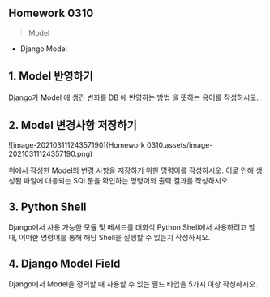 ## Homework 0310

> Model



* Django Model







## 1. Model 반영하기

Django가 Model 에 생긴 변화를 DB 에 반영하는 방법 을 뜻하는 용어를 작성하시오.





## 2. Model 변경사항 저장하기

![image-20210311124357190](Homework 0310.assets/image-20210311124357190.png)

위에서 작성한 Model의 변경 사항을 저장하기 위한 명령어를 작성하시오. 이로 인해 생성된 파일에 대응되는 SQL문을 확인하는 명령어와 출력 결과를 작성하시오.



## 3. Python Shell

Django에서 사용 가능한 모듈 및 메서드를 대화식 Python Shell에서 사용하려고 할 때, 어떠한 명령어를 통해 해당 Shell을 실행할 수 있는지 작성하시오.





## 4. Django Model Field

Django에서 Model을 정의할 때 사용할 수 있는 필드 타입을 5가지 이상 작성하시오.